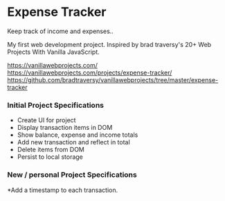 # Expense Tracker
 Keep track of income and expenses..

 My first web development project. Inspired by brad traversy's 20+ Web Projects With Vanilla JavaScript.

 https://vanillawebprojects.com/
 https://vanillawebprojects.com/projects/expense-tracker/
 https://github.com/bradtraversy/vanillawebprojects/tree/master/expense-tracker

### Initial Project Specifications
* Create UI for project
* Display transaction items in DOM
* Show balance, expense and income totals
* Add new transaction and reflect in total
* Delete items from DOM
* Persist to local storage

### New / personal Project Specifications
*Add a timestamp to each transaction.